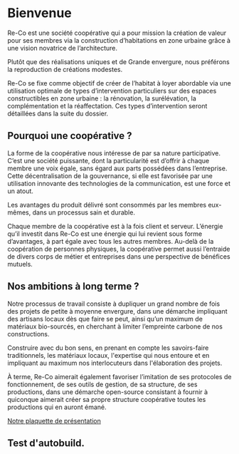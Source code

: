 # Bienvenue

Re-Co est une société coopérative qui a pour mission la création de valeur pour ses membres via la construction d’habitations en zone urbaine grâce à une vision novatrice de l’architecture.

Plutôt que des réalisations uniques et de Grande envergure, nous préférons la reproduction de créations modestes. 

Re-Co se fixe comme objectif de créer de l’habitat à loyer abordable via une utilisation optimale de types d’intervention particuliers sur des espaces constructibles en zone urbaine : la rénovation, la surélévation, la complémentation et la réaffectation. Ces types d’intervention seront détaillées dans la suite du dossier.

## Pourquoi une coopérative ? 

La forme de la coopérative nous intéresse de par sa nature participative. C’est une société puissante, dont la particularité est d’offrir à chaque membre une voix égale, sans égard aux parts  possédées dans l’entreprise. Cette décentralisation de la gouvernance, si elle est favorisée par une utilisation innovante des technologies de la communication, est une force et un atout. 

Les avantages du produit délivré sont consommés par les membres eux-mêmes, dans un processus sain et durable.   

Chaque membre de la coopérative est à la fois client et serveur. L’énergie qu’il investit dans Re-Co est une énergie qui lui revient sous forme d’avantages, à part égale avec tous les autres membres. Au-delà de la coopération de personnes physiques, la coopérative permet aussi l’entraide de divers corps de métier et entreprises dans une perspective  de bénéfices mutuels.

## Nos ambitions à long terme ? 

Notre processus de travail consiste à dupliquer un grand nombre de fois des projets de petite à moyenne envergure,  dans une démarche impliquant des artisans locaux dès que faire se peut, ainsi qu’un maximum de matériaux bio-sourcés, en cherchant à limiter l’empreinte carbone de nos constructions. 

Construire avec du bon sens, en prenant en compte les savoirs-faire traditionnels, les matériaux locaux, l'expertise qui nous entoure et en impliquant au maximum nos interlocuteurs dans l'élaboration des projets. 

À terme, Re-Co aimerait également favoriser l’imitation de ses protocoles de fonctionnement, de ses outils de gestion, de sa structure, de ses productions, dans une démarche open-source consistant à fournir à quiconque aimerait créer sa propre structure coopérative toutes les productions qui en auront émané. 

[Notre plaquette de présentation](http://re-co.ch/files/plaquette.pdf)


## Test d'autobuild. 


